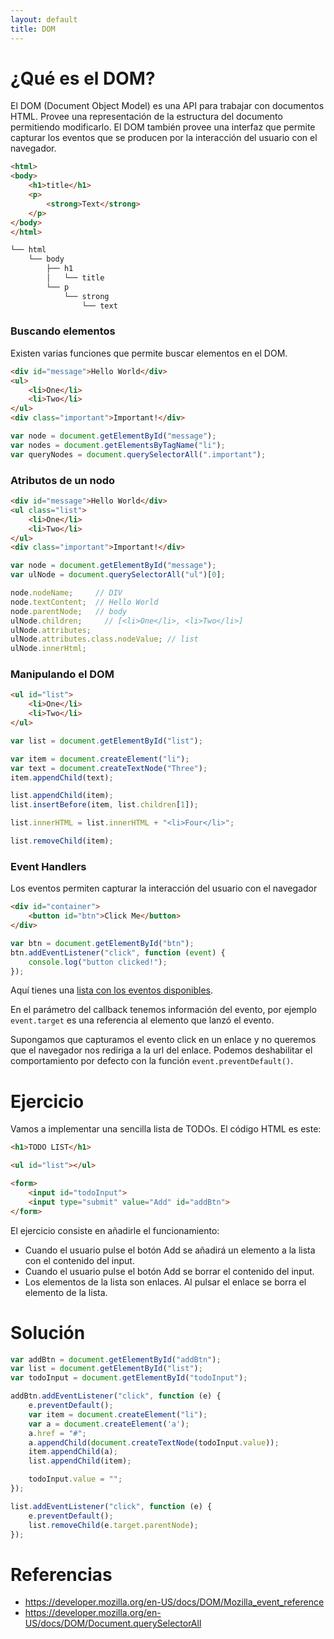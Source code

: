 ```yaml
---
layout: default
title: DOM
---
```


# ¿Qué es el DOM?

El DOM (Document Object Model) es una API para trabajar con documentos HTML. Provee una representación de la estructura del documento permitiendo modificarlo. El DOM también provee una interfaz que permite capturar los eventos que se producen por la interacción del usuario con el navegador.

````html
<html>
<body>
    <h1>title</h1>
    <p>
        <strong>Text</strong>
    </p>
</body>
</html>
````

````html
└── html
    └── body
        ├── h1
        │   └── title
        └── p
            └── strong
                └── text
````


### Buscando elementos

Existen varias funciones que permite buscar elementos en el DOM.

````html
<div id="message">Hello World</div>
<ul>
    <li>One</li>
    <li>Two</li>
</ul>
<div class="important">Important!</div>
````

````js
var node = document.getElementById("message");
var nodes = document.getElementsByTagName("li");
var queryNodes = document.querySelectorAll(".important");
````

### Atributos de un nodo

````html
<div id="message">Hello World</div>
<ul class="list">
    <li>One</li>
    <li>Two</li>
</ul>
<div class="important">Important!</div>
````

````js
var node = document.getElementById("message");
var ulNode = document.querySelectorAll("ul")[0];

node.nodeName;     // DIV
node.textContent;  // Hello World
node.parentNode;   // body
ulNode.children;     // [<li>One</li>, <li>Two</li>]
ulNode.attributes;
ulNode.attributes.class.nodeValue; // list
ulNode.innerHtml;
````

### Manipulando el DOM

````html
<ul id="list">
    <li>One</li>
    <li>Two</li>
</ul>
````

````js
var list = document.getElementById("list");

var item = document.createElement("li");
var text = document.createTextNode("Three");
item.appendChild(text);

list.appendChild(item);
list.insertBefore(item, list.children[1]);

list.innerHTML = list.innerHTML + "<li>Four</li>";

list.removeChild(item);
````

### Event Handlers

Los eventos permiten capturar la interacción del usuario con el navegador

````html
<div id="container">
    <button id="btn">Click Me</button>
</div>
````

````js
var btn = document.getElementById("btn");
btn.addEventListener("click", function (event) {
    console.log("button clicked!");
});
````

Aquí tienes una [lista con los eventos disponibles](https://developer.mozilla.org/en-US/docs/DOM/Mozilla_event_reference).

En el parámetro del callback tenemos información del evento, por ejemplo `event.target` es una referencia al elemento que lanzó el evento.

Supongamos que capturamos el evento click en un enlace y no queremos que el navegador nos rediriga a la url del enlace. Podemos deshabilitar el comportamiento por defecto con la función `event.preventDefault()`.

# Ejercicio

Vamos a implementar una sencilla lista de TODOs.
El código HTML es este:

````html
<h1>TODO LIST</h1>

<ul id="list"></ul>

<form>
    <input id="todoInput">
    <input type="submit" value="Add" id="addBtn">
</form>
````

El ejercicio consiste en añadirle el funcionamiento:

* Cuando el usuario pulse el botón Add se añadirá un elemento a la lista con el contenido del input.
* Cuando el usuario pulse el botón Add se borrar el contenido del input.
* Los elementos de la lista son enlaces. Al pulsar el enlace se borra el elemento de la lista.


# Solución

````js
var addBtn = document.getElementById("addBtn");
var list = document.getElementById("list");
var todoInput = document.getElementById("todoInput");

addBtn.addEventListener("click", function (e) {
    e.preventDefault();
    var item = document.createElement("li");
    var a = document.createElement('a');
    a.href = "#";
    a.appendChild(document.createTextNode(todoInput.value));
    item.appendChild(a);
    list.appendChild(item);

    todoInput.value = "";
});

list.addEventListener("click", function (e) {
    e.preventDefault();
    list.removeChild(e.target.parentNode);
});
````

# Referencias
* https://developer.mozilla.org/en-US/docs/DOM/Mozilla_event_reference
* https://developer.mozilla.org/en-US/docs/DOM/Document.querySelectorAll
